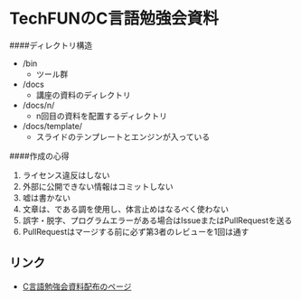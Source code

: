 TechFUNのC言語勉強会資料
====================


####ディレクトリ構造
* /bin
  * ツール群
* /docs
  * 講座の資料のディレクトリ
* /docs/n/
  * n回目の資料を配置するディレクトリ
* /docs/template/
  * スライドのテンプレートとエンジンが入っている

####作成の心得
1. ライセンス違反はしない
2. 外部に公開できない情報はコミットしない
3. 嘘は書かない
4. 文章は、である調を使用し、体言止めはなるべく使わない
5. 誤字・脱字、プログラムエラーがある場合はIssueまたはPullRequestを送る
6. PullRequestはマージする前に必ず第3者のレビューを1回は通す

リンク
------
 * [C言語勉強会資料配布のページ](http://techfun-org.github.io/c-lang-workshop-docs/)
 

